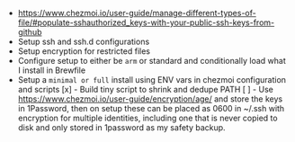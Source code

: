 - https://www.chezmoi.io/user-guide/manage-different-types-of-file/#populate-sshauthorized_keys-with-your-public-ssh-keys-from-github
- Setup ssh and ssh.d configurations
- Setup encryption for restricted files
- Configure setup to either be `arm` or standard and conditionally load what I install in Brewfile
- Setup a `minimal or full` install using ENV vars in chezmoi configuration and scripts
[x] - Build tiny script to shrink and dedupe PATH
[ ] - Use https://www.chezmoi.io/user-guide/encryption/age/ and store the keys in 1Password, then on
setup these can be placed as 0600 in ~/.ssh with encryption for multiple identities, including one
that is never copied to disk and only stored in 1password as my safety backup.
